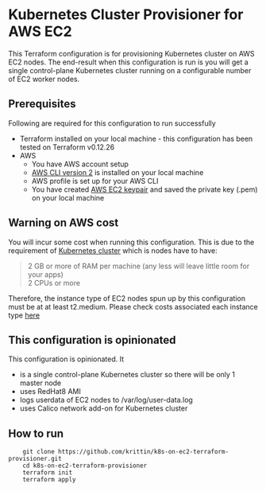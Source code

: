 
# Kubernetes Cluster Provisioner for AWS EC2 
This Terraform configuration is for provisioning Kubernetes cluster on AWS EC2 nodes.
The end-result when this configuration is run is you will get a single control-plane Kubernetes cluster running on a configurable number of EC2 worker nodes.

## Prerequisites
Following are required for this configuration to run successfully
- Terraform installed on your local machine - this configuration has been tested on Terraform v0.12.26
- AWS 
  - You have AWS account setup
  - [AWS CLI version 2](https://docs.aws.amazon.com/cli/latest/userguide/cli-chap-install.html) is installed on your local machine
  - AWS profile is set up for your AWS CLI
  - You have created [AWS EC2 keypair](https://docs.aws.amazon.com/AWSEC2/latest/UserGuide/ec2-key-pairs.html) and saved the private key (.pem) on your local machine

## Warning on AWS cost
You will incur some cost when running this configuration. This is due to the requirement of [Kubernetes cluster](https://kubernetes.io/docs/setup/production-environment/tools/kubeadm/install-kubeadm/) which is nodes have to have:
> 2 GB or more of RAM per machine (any less will leave little room for your apps)<br>
> 2 CPUs or more

Therefore, the instance type of EC2 nodes spun up by this configuration must be at at least t2.medium.
Please check costs associated each instance type [here](https://aws.amazon.com/ec2/instance-types/t2/)


## This configuration is opinionated
This configuration is opinionated. It 
- is a single control-plane Kubernetes cluster so there will be only 1 master node
- uses RedHat8 AMI 
- logs userdata of EC2 nodes to /var/log/user-data.log
- uses Calico network add-on for Kubernetes cluster

## How to run
```
    git clone https://github.com/krittin/k8s-on-ec2-terraform-provisioner.git
    cd k8s-on-ec2-terraform-provisioner
    terraform init
    terraform apply
```
